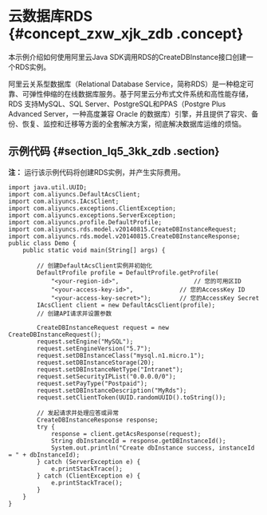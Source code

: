 # 云数据库RDS {#concept_zxw_xjk_zdb .concept}

本示例介绍如何使用阿里云Java SDK调用RDS的CreateDBInstance接口创建一个RDS实例。

阿里云关系型数据库（Relational Database Service，简称RDS）是一种稳定可靠、可弹性伸缩的在线数据库服务。基于阿里云分布式文件系统和高性能存储，RDS 支持MySQL、SQL Server、PostgreSQL和PPAS（Postgre Plus Advanced Server，一种高度兼容 Oracle 的数据库）引擎，并且提供了容灾、备份、恢复、监控和迁移等方面的全套解决方案，彻底解决数据库运维的烦恼。

## 示例代码 {#section_lq5_3kk_zdb .section}

**注：** 运行该示例代码将创建RDS实例，并产生实际费用。

```
import java.util.UUID;
import com.aliyuncs.DefaultAcsClient;
import com.aliyuncs.IAcsClient;
import com.aliyuncs.exceptions.ClientException;
import com.aliyuncs.exceptions.ServerException;
import com.aliyuncs.profile.DefaultProfile;
import com.aliyuncs.rds.model.v20140815.CreateDBInstanceRequest;
import com.aliyuncs.rds.model.v20140815.CreateDBInstanceResponse;
public class Demo {
    public static void main(String[] args) {

        // 创建DefaultAcsClient实例并初始化
        DefaultProfile profile = DefaultProfile.getProfile(
            "<your-region-id>",                     // 您的可用区ID
            "<your-access-key-id>",             // 您的AccessKey ID
            "<your-access-key-secret>");        // 您的AccessKey Secret
        IAcsClient client = new DefaultAcsClient(profile);
        // 创建API请求并设置参数

        CreateDBInstanceRequest request = new CreateDBInstanceRequest();
        request.setEngine("MySQL");
        request.setEngineVersion("5.7");
        request.setDBInstanceClass("mysql.n1.micro.1");
        request.setDBInstanceStorage(20);
        request.setDBInstanceNetType("Intranet");
        request.setSecurityIPList("0.0.0.0/0");
        request.setPayType("Postpaid");
        request.setDBInstanceDescription("MyRds");
        request.setClientToken(UUID.randomUUID().toString());

        // 发起请求并处理应答或异常
        CreateDBInstanceResponse response;
        try {
            response = client.getAcsResponse(request);
            String dbInstanceId = response.getDBInstanceId();
            System.out.println("Create dbInstance success, instanceId = " + dbInstanceId);
        } catch (ServerException e) {
            e.printStackTrace();
        } catch (ClientException e) {
            e.printStackTrace();
        }
    }
}
```


